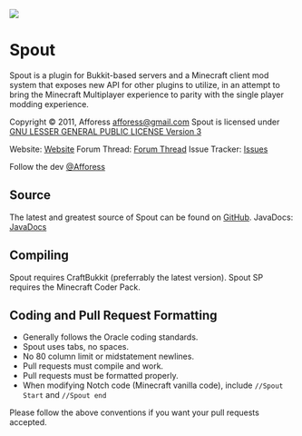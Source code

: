 [![][Project Logo]][Website]

Spout
=====
Spout is a plugin for Bukkit-based servers and a Minecraft client mod system that exposes new API for other plugins to utilize, in an attempt to bring the Minecraft Multiplayer experience to parity with the single player modding experience.

Copyright &copy; 2011, Afforess <afforess@gmail.com>
Spout is licensed under [GNU LESSER GENERAL PUBLIC LICENSE Version 3][License]

Website: [Website] 
Forum Thread: [Forum Thread] 
Issue Tracker: [Issues]

Follow the dev [@Afforess][Twitter]

Source
------
The latest and greatest source of Spout can be found on [GitHub].
JavaDocs: [JavaDocs]

Compiling
---------
Spout requires CraftBukkit (preferrably the latest version).
Spout SP requires the Minecraft Coder Pack.

Coding and Pull Request Formatting
----------------------------------
* Generally follows the Oracle coding standards.
* Spout uses tabs, no spaces.
* No 80 column limit or midstatement newlines.
* Pull requests must compile and work.
* Pull requests must be formatted properly.
* When modifying Notch code (Minecraft vanilla code), include <code>//Spout Start</code> and <code>//Spout end </code>

Please follow the above conventions if you want your pull requests accepted.

[Project Logo]: http://assets.craftfire.com/img/logo/spout.png
[License]: http://www.gnu.org/licenses/lgpl.html
[Website]: http://getspout.org
[Forum Thread]: http://bit.ly/getspout
[GitHub]: https://github.com/Afforess/Spout
[JavaDocs]: http://jd.getspout.org
[Issues]: https://github.com/Afforess/Spout/issues
[Twitter]: http://twitter.com/Afforess
